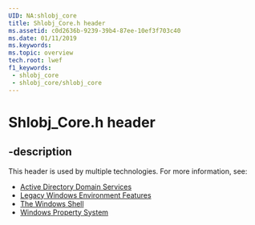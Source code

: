 ```yaml
---
UID: NA:shlobj_core
title: Shlobj_Core.h header
ms.assetid: c0d2636b-9239-39b4-87ee-10ef3f703c40
ms.date: 01/11/2019
ms.keywords: 
ms.topic: overview
tech.root: lwef
f1_keywords:
 - shlobj_core
 - shlobj_core/shlobj_core
---
```


# Shlobj_Core.h header


## -description

This header is used by multiple technologies. For more information, see:

- [Active Directory Domain Services](../_ad/index.md)
- [Legacy Windows Environment Features](../_lwef/index.md)
- [The Windows Shell](../_shell/index.md)
- [Windows Property System](../_properties/index.md)

